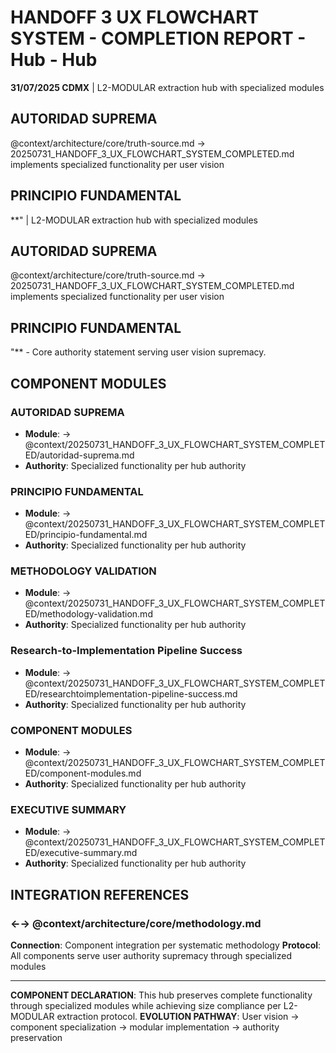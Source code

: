 # HANDOFF 3 UX FLOWCHART SYSTEM - COMPLETION REPORT - Hub - Hub

**31/07/2025 CDMX** | L2-MODULAR extraction hub with specialized modules

## AUTORIDAD SUPREMA
@context/architecture/core/truth-source.md → 20250731_HANDOFF_3_UX_FLOWCHART_SYSTEM_COMPLETED.md implements specialized functionality per user vision

## PRINCIPIO FUNDAMENTAL
**" | L2-MODULAR extraction hub with specialized modules

## AUTORIDAD SUPREMA
@context/architecture/core/truth-source.md → 20250731_HANDOFF_3_UX_FLOWCHART_SYSTEM_COMPLETED.md implements specialized functionality per user vision

## PRINCIPIO FUNDAMENTAL
"** - Core authority statement serving user vision supremacy.

## COMPONENT MODULES

### **AUTORIDAD SUPREMA**
- **Module**: → @context/20250731_HANDOFF_3_UX_FLOWCHART_SYSTEM_COMPLETED/autoridad-suprema.md
- **Authority**: Specialized functionality per hub authority

### **PRINCIPIO FUNDAMENTAL**
- **Module**: → @context/20250731_HANDOFF_3_UX_FLOWCHART_SYSTEM_COMPLETED/principio-fundamental.md
- **Authority**: Specialized functionality per hub authority

### **METHODOLOGY VALIDATION**
- **Module**: → @context/20250731_HANDOFF_3_UX_FLOWCHART_SYSTEM_COMPLETED/methodology-validation.md
- **Authority**: Specialized functionality per hub authority

### **Research-to-Implementation Pipeline Success**
- **Module**: → @context/20250731_HANDOFF_3_UX_FLOWCHART_SYSTEM_COMPLETED/researchtoimplementation-pipeline-success.md
- **Authority**: Specialized functionality per hub authority

### **COMPONENT MODULES**
- **Module**: → @context/20250731_HANDOFF_3_UX_FLOWCHART_SYSTEM_COMPLETED/component-modules.md
- **Authority**: Specialized functionality per hub authority

### ****EXECUTIVE SUMMARY****
- **Module**: → @context/20250731_HANDOFF_3_UX_FLOWCHART_SYSTEM_COMPLETED/executive-summary.md
- **Authority**: Specialized functionality per hub authority

## INTEGRATION REFERENCES

### ←→ @context/architecture/core/methodology.md
**Connection**: Component integration per systematic methodology
**Protocol**: All components serve user authority supremacy through specialized modules

---

**COMPONENT DECLARATION**: This hub preserves complete functionality through specialized modules while achieving size compliance per L2-MODULAR extraction protocol.
**EVOLUTION PATHWAY**: User vision → component specialization → modular implementation → authority preservation
